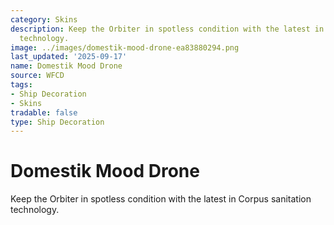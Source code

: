 ```yaml
---
category: Skins
description: Keep the Orbiter in spotless condition with the latest in Corpus sanitation
  technology.
image: ../images/domestik-mood-drone-ea83880294.png
last_updated: '2025-09-17'
name: Domestik Mood Drone
source: WFCD
tags:
- Ship Decoration
- Skins
tradable: false
type: Ship Decoration
---
```


# Domestik Mood Drone

Keep the Orbiter in spotless condition with the latest in Corpus sanitation technology.

